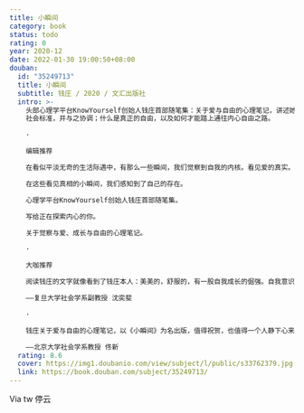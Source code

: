 ```yaml
---
title: 小瞬间
category: book
status: todo
rating: 0
year: 2020-12
date: 2022-01-30 19:00:50+08:00
douban:
  id: "35249713"
  title: 小瞬间
  subtitle: 钱庄 / 2020 / 文汇出版社
  intro: >-
    头部心理学平台KnowYourself创始人钱庄首部随笔集：关于爱与自由的心理笔记，讲述她视角下的自我觉察、亲密关系、女性主义、人生选择。作者将心理学融入个人经验，探讨我们如何在自我成长中看待和处理负面情绪；在亲密关系中爱人爱己；与世界相遇时该如何与他人相处，又如何看待
    社会标准，并与之协调；什么是真正的自由，以及如何才能踏上通往内心自由之路。

    ·

    编辑推荐

    在看似平淡无奇的生活际遇中，有那么一些瞬间，我们觉察到自我的内核。看见爱的真实。体会到生长的阻碍，又“噗”的一下突破了瓶颈。在一些顿悟的时刻，我们完成了深度的成长，不再被过去的情绪模式裹挟，比起以前，内心更自由了一些。

    在这些看见真相的小瞬间，我们感知到了自己的存在。

    心理学平台KnowYourself创始人钱庄首部随笔集。

    写给正在探索内心的你。

    关于觉察与爱、成长与自由的心理笔记。

    ·

    大咖推荐

    阅读钱庄的文字就像看到了钱庄本人：美美的，舒服的，有一股自我成长的倔强。自我意识的觉察，与他人和世界链接的尝试，不断追寻自由的脚步，相信会让很多人产生共鸣。有时候，那些成长和感动的小瞬间也许就是我们幸福的样子。

    ——复旦大学社会学系副教授 沈奕斐

    ·

    钱庄关于爱与自由的心理笔记，以《小瞬间》为名出版，值得祝贺，也值得一个人静下心来阅读。阅读每一篇小文，会带给人思考、智慧和直面内心的勇气。

    ——北京大学社会学系教授 佟新
  rating: 8.6
  cover: https://img1.doubanio.com/view/subject/l/public/s33762379.jpg
  link: https://book.douban.com/subject/35249713/
---
```


Via tw 停云
